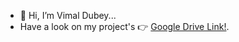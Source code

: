 - 👋 Hi, I’m Vimal Dubey... 
- Have a look on my project's 👉 [Google Drive Link!](https://drive.google.com/drive/folders/1x1rhYqQm9hwNn_SpAY9d8JvAdqycjgxF?usp=share_link).

<!---
thisisvd/thisisvd is a ✨ special ✨ repository because its `README.md` (this file) appears on your GitHub profile.
You can click the Preview link to take a look at your changes.

--->
